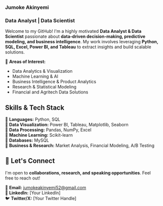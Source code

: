 
### **Jumoke Akinyemi**
### **Data Analyst | Data Scientist**  

Welcome to my GitHub! I'm a highly motivated **Data Analyst & Data Scientist** passionate about **data-driven decision-making, predictive modeling, and business intelligence**. My work involves leveraging **Python, SQL, Excel, Power BI, and Tableau** to extract insights and build scalable solutions.  

🔹 **Areas of Interest:**  
- Data Analytics & Visualization  
- Machine Learning & AI  
- Business Intelligence & Product Analytics  
- Research & Statistical Modeling  
- Financial and Agritech Data Solutions  

## **Skills & Tech Stack**  
📌 **Languages:** Python, SQL  
📌 **Data Visualization:** Power BI, Tableau, Matplotlib, Seaborn  
📌 **Data Processing:** Pandas, NumPy, Excel  
📌 **Machine Learning:** Scikit-learn     
📌 **Databases:** MySQL  
📌 **Business & Research:** Market Analysis, Financial Modeling, A/B Testing  

## 📢 **Let's Connect**  
I'm open to **collaborations, research, and speaking opportunities**. Feel free to reach out!  
 
📧 **Email:** jumokeakinyemi52@gmail.com      
💼 **LinkedIn:** [Your LinkedIn]       
🐦 **Twitter/X:** [Your Twitter Handle]  
 

<!---
JumokeAkinyemi/JumokeAkinyemi is a ✨ special ✨ repository because its `README.md` (this file) appears on your GitHub profile.
You can click the Preview link to take a look at your changes.
--->

